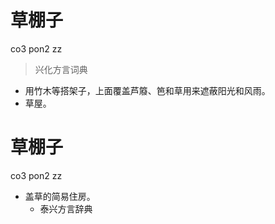 # 草棚子
co3 pon2 zz
> 兴化方言词典
- 用竹木等搭架子，上面覆盖芦䉬、笆和草用来遮蔽阳光和风雨。
- 草屋。

# 草棚子
co3 pon2 zz
+ 盖草的简易住房。
  * 泰兴方言辞典
